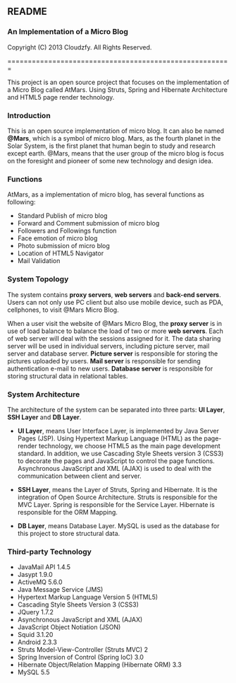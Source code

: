 ## README
### An Implementation of a Micro Blog
Copyright (C) 2013 Cloudzfy. All Rights Reserved.

=======================================================

This project is an open source project that focuses on the implementation of a Micro Blog called AtMars. Using Struts, Spring and Hibernate Architecture and HTML5 page render technology.

### Introduction
This is an open source implementation of micro blog. It can also be named **@Mars**, which is a symbol of micro blog. Mars, as the fourth planet in the Solar System, is the first planet that human begin to study and research except earth. @Mars, means that the user group of the micro blog is focus on the foresight and pioneer of some new technology and design idea.

### Functions
AtMars, as a implementation of micro blog, has several functions as following:

* Standard Publish of micro blog
* Forward and Comment submission of micro blog
* Followers and Followings function
* Face emotion of micro blog
* Photo submission of micro blog
* Location of HTML5 Navigator
* Mail Validation

### System Topology
The system contains **proxy servers**, **web servers** and **back-end servers**. Users can not only use PC client but also use mobile device, such as PDA, cellphones, to visit @Mars Micro Blog.

When a user visit the website of @Mars Micro Blog, the **proxy server** is in use of load balance to balance the load of two or more **web servers**. Each of web server will deal with the sessions assigned for it. The data sharing server will be used in individual servers, including picture server, mail server and database server. **Picture server** is responsible for storing the pictures uploaded by users. **Mail server** is responsible for sending authentication e-mail to new users. **Database server** is responsible for storing structural data in relational tables.

### System Architecture
The architecture of the system can be separated into three parts: **UI Layer**, **SSH Layer** and **DB Layer**.

* **UI Layer**, means User Interface Layer, is implemented by Java Server Pages (JSP). Using Hypertext Markup Language (HTML) as the page-render technology, we choose HTML5 as the main page development standard. In addition, we use Cascading Style Sheets version 3 (CSS3) to decorate the pages and JavaScript to control the page functions. Asynchronous JavaScript and XML (AJAX) is used to deal with the communication between client and server.

* **SSH Layer**, means the Layer of Struts, Spring and Hibernate. It is the integration of Open Source Architecture. Struts is responsible for the MVC Layer. Spring is responsible for the Service Layer. Hibernate is responsible for the ORM Mapping.

* **DB Layer**, means Database Layer. MySQL is used as the database for this project to store structural data.

### Third-party Technology
* JavaMail API 1.4.5
* Jasypt 1.9.0
* ActiveMQ 5.6.0
* Java Message Service (JMS)
* Hypertext Markup Language Version 5 (HTML5)
* Cascading Style Sheets Version 3 (CSS3)
* JQuery 1.7.2
* Asynchronous JavaScript and XML (AJAX)
* JavaScript Object Notiation (JSON)
* Squid 3.1.20
* Android 2.3.3
* Struts Model-View-Controller (Struts MVC) 2
* Spring Inversion of Control (Spring IoC) 3.0
* Hibernate Object/Relation Mapping (Hibernate ORM) 3.3
* MySQL 5.5
